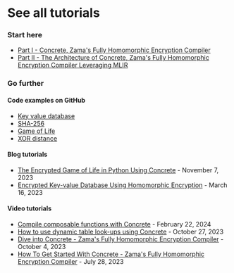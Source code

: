 # See all tutorials

### Start here&#x20;

* [Part I - Concrete,  Zama's Fully Homomorphic Encryption Compiler](https://www.zama.ai/post/zama-concrete-fully-homomorphic-encryption-compiler)&#x20;
* [Part II - The Architecture of Concrete, Zama's Fully Homomorphic Encryption Compiler Leveraging MLIR](https://www.zama.ai/post/the-architecture-of-concrete-zama-fully-homomorphic-encryption-compiler-leveraging-mlir)

### Go further

#### Code examples on GitHub

* [Key value database](../application-tutorial/key_value_database.ipynb)
* [SHA-256 ](../application-tutorial/sha256.ipynb)
* [Game of Life](../../frontends/concrete-python/examples/game_of_life)
* [XOR distance](../../frontends/concrete-python/examples/xor_distance)

#### Blog tutorials

* [The Encrypted Game of Life in Python Using Concrete](https://www.zama.ai/post/the-encrypted-game-of-life-using-concrete-python) - November 7, 2023
* [Encrypted Key-value Database Using Homomorphic Encryption](https://www.zama.ai/post/encrypted-key-value-database-using-homomorphic-encryption) - March 16, 2023

#### Video tutorials

* [Compile composable functions with Concrete](https://www.youtube.com/watch?v=TBXDxu2SMr0) - February 22, 2024
* [How to use dynamic table look-ups using Concrete](https://www.youtube.com/watch?v=1sboqhSeKfs) - October 27, 2023
* [Dive into Concrete - Zama's Fully Homomorphic Encryption Compiler](https://www.zama.ai/post/video-tutorial-dive-into-concrete-zamas-fully-homomorphic-encryption-compiler) - October 4, 2023
* [How To Get Started With Concrete - Zama's Fully Homomorphic Encryption Compiler](https://www.zama.ai/post/how-to-started-with-concrete-zama-fully-homomorphic-encryption-compiler)  - July 28, 2023
